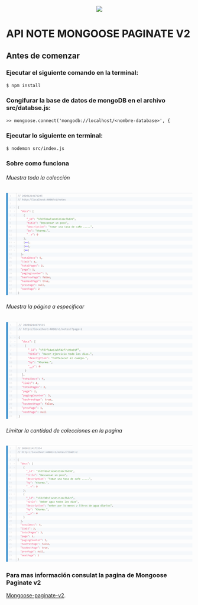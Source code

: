 <p align="center">
    <img src="img/logo.png">
</p>

# API NOTE MONGOOSE PAGINATE V2

## Antes de comenzar

### Ejecutar el siguiente comando en la terminal: 
    $ npm install

### Congifurar la base de datos de mongoDB en el archivo src/databse.js:
    >> mongoose.connect('mongodb://localhost/<nombre-database>', {

### Ejecutar lo siguiente en terminal:
    $ nodemon src/index.js


### Sobre como funciona


###### Muestra toda la colección
<p align="center">
    <img src="img/01.png">
</p>

###### Muestra la página a especificar
<p align="center">
    <img src="img/02.png">
</p>

###### Limitar la cantidad de colecciones en la pagina   
<p align="center">
    <img src="img/03.png">
</p>

### Para mas información consulat la pagina de Mongoose Paginate v2
[Mongoose-paginate-v2](https://www.npmjs.com/package/mongoose-paginate-v2).
